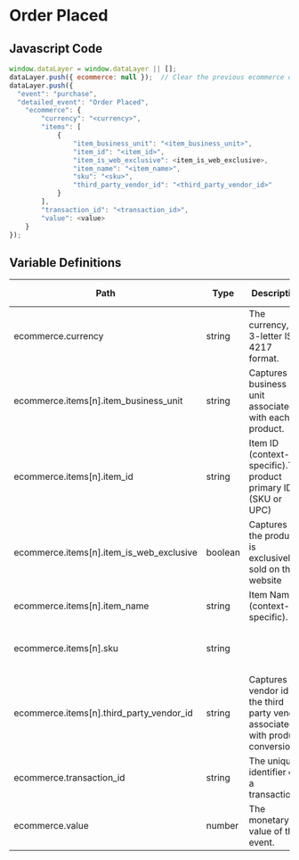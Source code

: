 # Order Placed

### 

## Javascript Code
```js
window.dataLayer = window.dataLayer || [];
dataLayer.push({ ecommerce: null });  // Clear the previous ecommerce object.
dataLayer.push({
  "event": "purchase",
  "detailed_event": "Order Placed",
    "ecommerce": {
        "currency": "<currency>",
        "items": [
            {
                "item_business_unit": "<item_business_unit>",
                "item_id": "<item_id>",
                "item_is_web_exclusive": <item_is_web_exclusive>,
                "item_name": "<item_name>",
                "sku": "<sku>",
                "third_party_vendor_id": "<third_party_vendor_id>"
            }
        ],
        "transaction_id": "<transaction_id>",
        "value": <value>
    }
});
```

## Variable Definitions

|Path|Type|Description|Example|Pattern|Min Length|Max Length|Minimum|Maximum|Multiple Of|
| --- | --- | --- | --- | --- | --- | --- | --- | --- | --- |
|ecommerce.currency|string|The currency, in 3-letter ISO 4217 format.||||||||
|ecommerce.items[n].item_business_unit|string|Captures the business unit associated with each product.|Apparel, Shoes, Home|||||||
|ecommerce.items[n].item_id|string|Item ID \(context-specific\).The product primary ID \(SKU or UPC\)|SKU\_12345|||||||
|ecommerce.items[n].item_is_web_exclusive|boolean|Captures if the product is exclusively sold on the website||||||||
|ecommerce.items[n].item_name|string|Item Name \(context-specific\).|jeggings|||||||
|ecommerce.items[n].sku|string||34567890, 4567890, 00155-large-cornflower|||||||
|ecommerce.items[n].third_party_vendor_id|string|Captures the vendor id of the third party vendor associated with product conversion.||||||||
|ecommerce.transaction_id|string|The unique identifier of a transaction.|T\_12345, 19283j2nm9jdjs|^[a-zA-Z0-9]{6,20}$|6|20||||
|ecommerce.value|number|The monetary value of the event.|7.77, 239.55, 659|||||||




